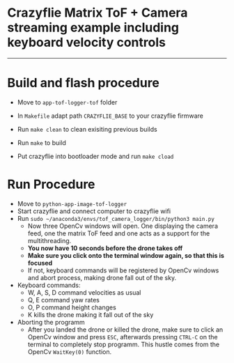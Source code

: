 # Crazyflie Matrix ToF + Camera streaming example including keyboard velocity controls 

---
# Build and flash procedure
- Move to `app-tof-logger-tof` folder

- In `Makefile` adapt path `CRAZYFLIE_BASE` to your crazyflie firmware

- Run `make clean` to clean exisiting previous builds

- Run `make` to build 

- Put crazyflie into bootloader mode and run `make cload`

# Run Procedure
- Move to `python-app-image-tof-logger`
- Start crazyflie and connect computer to crazyflie wifi
- Run `sudo ~/anaconda3/envs/tof_camera_logger/bin/python3 main.py`
  - Now three OpenCv windows will open. One displaying the camera feed, one the matrix ToF feed and one acts as a 
  support for the multithreading.
  - **You now have 10 seconds before the drone takes off**
  - **Make sure you click onto the terminal window again, so that this is focused** 
  - If not, keyboard commands will 
  be registered by OpenCv windows and abort process, making drone fall out of the sky.
- Keyboard commands:
  - W, A, S, D command velocities as usual
  - Q, E command yaw rates 
  - O, P command height changes
  - K kills the drone making it fall out of the sky
- Aborting the programm
  - After you landed the drone or killed the drone, make sure to click an OpenCv window and press `ESC`, afterwards 
  pressing `CTRL-C` on the terminal to completely stop programm. This hustle comes from the OpenCv `WaitKey(0)` 
  function.
  